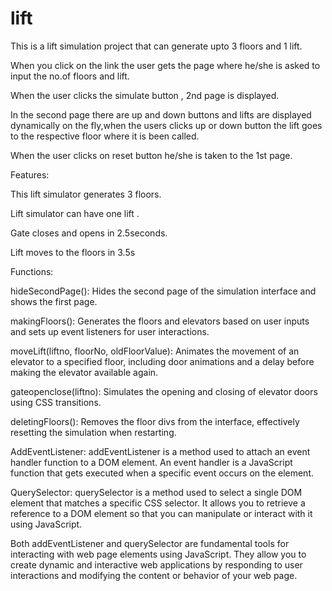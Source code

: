# lift
This is a lift simulation project that can generate upto 3 floors and 1 lift.

When you click on the link the user gets the page where he/she is asked to input the no.of floors and lift.

When the user clicks the simulate button , 2nd page is displayed.

In the second page there are up and down buttons and lifts are displayed dynamically on the fly,when the users clicks up or down button the lift goes to the respective floor where it is been called.

When the user clicks on reset button he/she is taken to the 1st page.

Features:

This lift simulator generates 3 floors.

Lift simulator can have one lift .

Gate closes and opens in 2.5seconds.

Lift moves to the floors in 3.5s

Functions:

hideSecondPage(): Hides the second page of the simulation interface and shows the first page.

makingFloors(): Generates the floors and elevators based on user inputs and sets up event listeners for user interactions.

moveLift(liftno, floorNo, oldFloorValue): Animates the movement of an elevator to a specified floor, including door animations and a delay before making the elevator available again.

gateopenclose(liftno): Simulates the opening and closing of elevator doors using CSS transitions.

deletingFloors(): Removes the floor divs from the interface, effectively resetting the simulation when restarting.

AddEventListener:
addEventListener is a method used to attach an event handler function to a DOM element. 
An event handler is a JavaScript function that gets executed when a specific event occurs on the element. 

QuerySelector:
querySelector is a method used to select a single DOM element that matches a specific CSS selector. 
It allows you to retrieve a reference to a DOM element so that you can manipulate or interact with it using JavaScript.

Both addEventListener and querySelector are fundamental tools for interacting with web page elements using JavaScript.
They allow you to create dynamic and interactive web applications by responding to user interactions and modifying the content or behavior of your web page.

